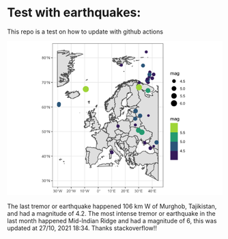 <!-- README.md is generated from README.Rmd. Please edit that file -->

Test with earthquakes:
======================

This repo is a test on how to update with github actions

![](man/figures/README-unnamed-chunk-2-1.png)

The last tremor or earthquake happened 106 km W of Murghob, Tajikistan,
and had a magnitude of 4.2. The most intense tremor or earthquake in the
last month happened Mid-Indian Ridge and had a magnitude of 6, this was
updated at 27/10, 2021 18:34. Thanks stackoverflow!!
